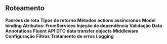 **Roteamento**
- 
**Padrões de rota**
**Tipos de retorno**
**Métodos actions assíncronos**
**Model binding**
**Atributos: FromServices**
**Injeção de dependência**
**Validação**
**Data Annotations**
**Fluent API**
**DTO data transfer objects**
**Middleware**
**Configuração**
**Filtros**
**Tratamento de erros**
**Logging** 
